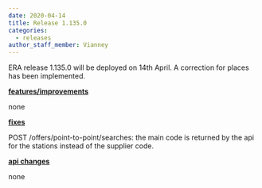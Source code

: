 ```yaml
---
date: 2020-04-14
title: Release 1.135.0
categories:
  - releases
author_staff_member: Vianney
---
```

ERA release 1.135.0 will be deployed on 14th April. A correction for places has been implemented.

<!--more-->

**<u>features/improvements</u>**

none

**<u>fixes</u>**

POST /offers/point-to-point/searches: the main code is returned by the api for the stations instead of the supplier code.

**<u>api changes</u>**

none


  
